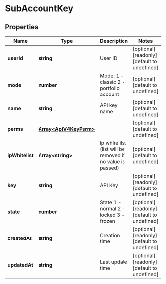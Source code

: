 # SubAccountKey

## Properties

Name | Type | Description | Notes
------------ | ------------- | ------------- | -------------
**userId** | **string** | User ID | [optional] [readonly] [default to undefined]
**mode** | **number** | Mode: 1 - classic 2 - portfolio account | [optional] [default to undefined]
**name** | **string** | API key name | [optional] [default to undefined]
**perms** | [**Array&lt;ApiV4KeyPerm&gt;**](ApiV4KeyPerm.md) |  | [optional] [default to undefined]
**ipWhitelist** | **Array&lt;string&gt;** | ip white list (list will be removed if no value is passed) | [optional] [default to undefined]
**key** | **string** | API Key | [optional] [readonly] [default to undefined]
**state** | **number** | State 1 - normal 2 - locked 3 - frozen | [optional] [readonly] [default to undefined]
**createdAt** | **string** | Creation time | [optional] [readonly] [default to undefined]
**updatedAt** | **string** | Last update time | [optional] [readonly] [default to undefined]

